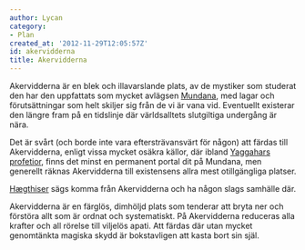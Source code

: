 ```yaml
---
author: Lycan
category:
- Plan
created_at: '2012-11-29T12:05:57Z'
id: akervidderna
title: Akervidderna
---
```

Akervidderna är en blek och illavarslande plats, av de mystiker som studerat den har den uppfattats som mycket avlägsen [Mundana], med lagar och förutsättningar som helt skiljer sig från de vi är vana vid. Eventuellt existerar den längre fram på en tidslinje där världsalltets slutgiltiga undergång är nära.

Det är svårt (och borde inte vara eftersträvansvärt för någon) att färdas till Akervidderna, enligt vissa mycket osäkra källor, där ibland [Yaggahars] [profetior], finns det minst en permanent portal dit på Mundana, men generellt räknas Akervidderna till existensens allra mest otillgängliga platser.

[Hægthiser] sägs komma från Akervidderna och ha någon slags samhälle där.

Akervidderna är en färglös, dimhöljd plats som tenderar att bryta ner och förstöra allt som är ordnat och systematiskt. På Akervidderna reduceras alla krafter och all rörelse till viljelös apati. Att färdas där utan mycket genomtänkta magiska skydd är bokstavligen att kasta bort sin själ.

  [Mundana]: Mundana
  [Yaggahars]: Yaggahar
  [profetior]: Yaggahars_profetior
  [Hægthiser]: Hægthis